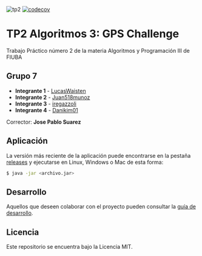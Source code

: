![tp2](https://github.com/TP2Algo3FIUBA/tp2/actions/workflows/build.yml/badge.svg) [![codecov](https://codecov.io/gh/TP2Algo3FIUBA/tp2/branch/master/graph/badge.svg)](https://codecov.io/gh/TP2Algo3FIUBA/tp2)

# TP2 Algoritmos 3: GPS Challenge 

Trabajo Práctico número 2 de la materia Algoritmos y Programación III de FIUBA

## Grupo 7

* **Integrante 1** - [LucasWaisten](https://github.com/LucasWaisten)
* **Integrante 2** - [Juan518munoz](https://github.com/juan518munoz)
* **Integrante 3** - [iregazzoli](https://github.com/iregazzoli)
* **Integrante 4** - [Danikim01](https://github.com/Danikim01)

Corrector: **Jose Pablo Suarez**

## Aplicación

La versión más reciente de la aplicación puede encontrarse en la pestaña [releases](https://github.com//releases/latest) y ejecutarse en Linux, Windows o Mac de esta forma:

```bash
$ java -jar <archivo.jar>
```

## Desarrollo

Aquellos que deseen colaborar con el proyecto pueden consultar la [guía de desarrollo](./docs/Desarrollo.md).

## Licencia

Este repositorio se encuentra bajo la Licencia MIT.
